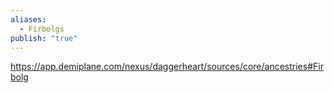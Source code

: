 ```yaml
---
aliases:
  - Firbolgs
publish: "true"
---
```

https://app.demiplane.com/nexus/daggerheart/sources/core/ancestries#Firbolg